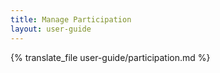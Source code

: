 ```yaml
---
title: Manage Participation
layout: user-guide
---
```


{% translate_file user-guide/participation.md %}
